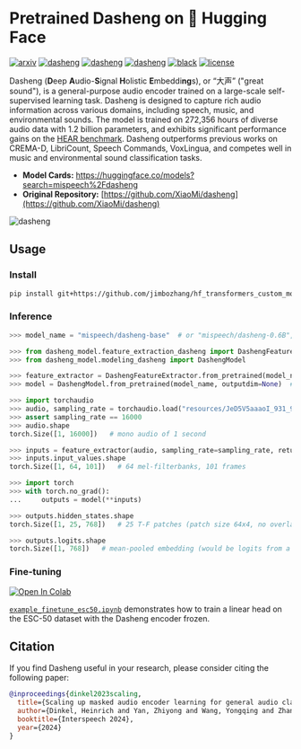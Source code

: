 # Pretrained Dasheng on 🤗 Hugging Face

[![arxiv](https://img.shields.io/badge/arXiv-2406.06992-b31b1b)](https://arxiv.org/abs/2406.06992)
[![dasheng](https://img.shields.io/badge/Dasheng-base-ffcc66)](https://huggingface.co/mispeech/dasheng-base)
[![dasheng](https://img.shields.io/badge/Dasheng-0.6B-ffcc66)](https://huggingface.co/mispeech/dasheng-0.6B)
[![dasheng](https://img.shields.io/badge/Dasheng-1.2B-ffcc66)](https://huggingface.co/mispeech/dasheng-1.2B)
[![black](https://img.shields.io/badge/Code%20Style-Black-black.svg?labelColor=gray)](https://black.readthedocs.io/en/stable/)
[![license](https://img.shields.io/badge/License-Apache%202.0-blue.svg)](https://www.apache.org/licenses/LICENSE-2.0)

Dasheng (**D**eep **A**udio-**S**ignal **H**olistic **E**mbeddi**ng**s), or “大声” ("great sound"), is a general-purpose audio encoder trained on a large-scale self-supervised learning task. Dasheng is designed to capture rich audio information across various domains, including speech, music, and environmental sounds. The model is trained on 272,356 hours of diverse audio data with 1.2 billion parameters, and exhibits significant performance gains on the [HEAR benchmark](https://hearbenchmark.com/). Dasheng outperforms previous works on CREMA-D, LibriCount, Speech Commands, VoxLingua, and competes well in music and environmental sound classification tasks.

- **Model Cards:** https://huggingface.co/models?search=mispeech%2Fdasheng
- **Original Repository:** [https://github.com/XiaoMi/dasheng](https://github.com/XiaoMi/dasheng)

![dasheng](pic/hear_eval.png)

## Usage

### Install

```bash
pip install git+https://github.com/jimbozhang/hf_transformers_custom_model_dasheng.git
```

### Inference

```python
>>> model_name = "mispeech/dasheng-base"  # or "mispeech/dasheng-0.6B", "mispeech/dasheng-1.2B"

>>> from dasheng_model.feature_extraction_dasheng import DashengFeatureExtractor
>>> from dasheng_model.modeling_dasheng import DashengModel

>>> feature_extractor = DashengFeatureExtractor.from_pretrained(model_name)
>>> model = DashengModel.from_pretrained(model_name, outputdim=None)  # no linear output layer if `outputdim` is `None`

>>> import torchaudio
>>> audio, sampling_rate = torchaudio.load("resources/JeD5V5aaaoI_931_932.wav")
>>> assert sampling_rate == 16000
>>> audio.shape
torch.Size([1, 16000])   # mono audio of 1 second

>>> inputs = feature_extractor(audio, sampling_rate=sampling_rate, return_tensors="pt")
>>> inputs.input_values.shape
torch.Size([1, 64, 101])   # 64 mel-filterbanks, 101 frames

>>> import torch
>>> with torch.no_grad():
...     outputs = model(**inputs)

>>> outputs.hidden_states.shape
torch.Size([1, 25, 768])   # 25 T-F patches (patch size 64x4, no overlap), before mean-pooling

>>> outputs.logits.shape
torch.Size([1, 768])   # mean-pooled embedding (would be logits from a linear layer if `outputdim` was set)
```

### Fine-tuning

[![Open In Colab](https://colab.research.google.com/assets/colab-badge.svg)](https://colab.research.google.com/github/jimbozhang/hf_transformers_custom_model_dasheng/blob/main/example_finetune_esc50.ipynb)

[`example_finetune_esc50.ipynb`](https://github.com/jimbozhang/hf_transformers_custom_model_dasheng/blob/main/example_finetune_esc50.ipynb) demonstrates how to train a linear head on the ESC-50 dataset with the Dasheng encoder frozen.

## Citation

If you find Dasheng useful in your research, please consider citing the following paper:

```bibtex
@inproceedings{dinkel2023scaling,
  title={Scaling up masked audio encoder learning for general audio classification},
  author={Dinkel, Heinrich and Yan, Zhiyong and Wang, Yongqing and Zhang, Junbo and Wang, Yujun and Wang, Bin},
  booktitle={Interspeech 2024},
  year={2024}
}
```
